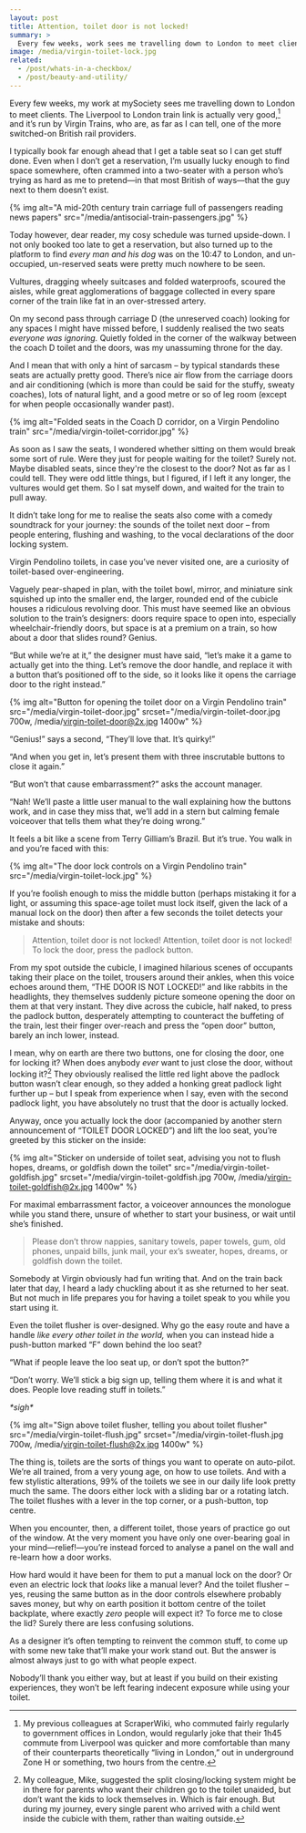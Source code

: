 ```yaml
---
layout: post
title: Attention, toilet door is not locked!
summary: >
  Every few weeks, work sees me travelling down to London to meet clients. This week my cosy schedule was turned upside-down, and I discovered the weird world of Virgin Pendolino toilets.
image: /media/virgin-toilet-lock.jpg
related:
  - /post/whats-in-a-checkbox/
  - /post/beauty-and-utility/
---
```


Every few weeks, my work at mySociety sees me travelling down to London to meet clients. The Liverpool to London train link is actually very good,[^1] and it’s run by Virgin Trains, who are, as far as I can tell, one of the more switched-on British rail providers.

I typically book far enough ahead that I get a table seat so I can get stuff done. Even when I don’t get a reservation, I’m usually lucky enough to find space somewhere, often crammed into a two-seater with a person who’s trying as hard as me to pretend—in that most British of ways—that the guy next to them doesn’t exist.

{% img alt="A mid-20th century train carriage full of passengers reading news papers" src="/media/antisocial-train-passengers.jpg" %}

Today however, dear reader, my cosy schedule was turned upside-down. I not only booked too late to get a reservation, but also turned up to the platform to find *every man and his dog* was on the 10:47 to London, and un-occupied, un-reserved seats were pretty much nowhere to be seen.

Vultures, dragging wheely suitcases and folded waterproofs, scoured the aisles, while great agglomerations of baggage collected in every spare corner of the train like fat in an over-stressed artery.

On my second pass through carriage D (the unreserved coach) looking for any spaces I might have missed before, I suddenly realised the two seats *everyone was ignoring.* Quietly folded in the corner of the walkway between the coach D toilet and the doors, was my unassuming throne for the day.

And I mean that with only a hint of sarcasm – by typical standards these seats are actually pretty good. There’s nice air flow from the carriage doors and air conditioning (which is more than could be said for the stuffy, sweaty coaches), lots of natural light, and a good metre or so of leg room (except for when people occasionally wander past).

{% img alt="Folded seats in the Coach D corridor, on a Virgin Pendolino train" src="/media/virgin-toilet-corridor.jpg" %}

As soon as I saw the seats, I wondered whether sitting on them would break some sort of rule. Were they just for people waiting for the toilet? Surely not. Maybe disabled seats, since they're the closest to the door? Not as far as I could tell. They were odd little things, but I figured, if I left it any longer, the vultures would get them. So I sat myself down, and waited for the train to pull away.

It didn’t take long for me to realise the seats also come with a comedy soundtrack for your journey: the sounds of the toilet next door – from people entering, flushing and washing, to the vocal declarations of the door locking system.

Virgin Pendolino toilets, in case you’ve never visited one, are a curiosity of toilet-based over-engineering.

Vaguely pear-shaped in plan, with the toilet bowl, mirror, and miniature sink squished up into the smaller end, the larger, rounded end of the cubicle houses a ridiculous revolving door. This must have seemed like an obvious solution to the train’s designers: doors require space to open into, especially wheelchair-friendly doors, but space is at a premium on a train, so how about a door that slides round? Genius.

“But while we’re at it,” the designer must have said, “let’s make it a game to actually get into the thing. Let’s remove the door handle, and replace it with a button that’s positioned off to the side, so it looks like it opens the carriage door to the right instead.”

{% img alt="Button for opening the toilet door on a Virgin Pendolino train" src="/media/virgin-toilet-door.jpg" srcset="/media/virgin-toilet-door.jpg 700w, /media/virgin-toilet-door@2x.jpg 1400w" %}

“Genius!” says a second, “They’ll love that. It’s quirky!”

“And when you get in, let’s present them with three inscrutable buttons to close it again.”

“But won’t that cause embarrassment?” asks the account manager.

“Nah! We’ll paste a little user manual to the wall explaining how the buttons work, and in case they miss that, we’ll add in a stern but calming female voiceover that tells them what they’re doing wrong.”

It feels a bit like a scene from Terry Gilliam’s Brazil. But it’s true. You walk in and you’re faced with this:

{% img alt="The door lock controls on a Virgin Pendolino train" src="/media/virgin-toilet-lock.jpg" %}

If you’re foolish enough to miss the middle button (perhaps mistaking it for a light, or assuming this space-age toilet must lock itself, given the lack of a manual lock on the door) then after a few seconds the toilet detects your mistake and shouts:

> Attention, toilet door is not locked! Attention, toilet door is not locked! To lock the door, press the padlock button.

From my spot outside the cubicle, I imagined hilarious scenes of occupants taking their place on the toilet, trousers around their ankles, when this voice echoes around them, “THE DOOR IS NOT LOCKED!” and like rabbits in the headlights, they themselves suddenly picture someone opening the door on them at that very instant. They dive across the cubicle, half naked, to press the padlock button, desperately attempting to counteract the buffeting of the train, lest their finger over-reach and press the “open door” button, barely an inch lower, instead.

I mean, why on earth are there two buttons, one for closing the door, one for locking it? When does anybody *ever* want to just close the door, without locking it?[^2] They obviously realised the little red light above the padlock button wasn’t clear enough, so they added a honking great padlock light further up – but I speak from experience when I say, even with the second padlock light, you have absolutely no trust that the door is actually locked.

Anyway, once you actually lock the door (accompanied by another stern announcement of “TOILET DOOR LOCKED”) and lift the loo seat, you’re greeted by this sticker on the inside:

{% img alt="Sticker on underside of toilet seat, advising you not to flush hopes, dreams, or goldfish down the toilet" src="/media/virgin-toilet-goldfish.jpg" srcset="/media/virgin-toilet-goldfish.jpg 700w, /media/virgin-toilet-goldfish@2x.jpg 1400w" %}

For maximal embarrassment factor, a voiceover announces the monologue while you stand there, unsure of whether to start your business, or wait until she’s finished.

> Please don’t throw nappies, sanitary towels, paper towels, gum, old phones, unpaid bills, junk mail, your ex’s sweater, hopes, dreams, or goldfish down the toilet.

Somebody at Virgin obviously had fun writing that. And on the train back later that day, I heard a lady chuckling about it as she returned to her seat. But not much in life prepares you for having a toilet speak to you while you start using it.

Even the toilet flusher is over-designed. Why go the easy route and have a handle *like every other toilet in the world,* when you can instead hide a push-button marked “F” down behind the loo seat?

“What if people leave the loo seat up, or don’t spot the button?”

“Don’t worry. We’ll stick a big sign up, telling them where it is and what it does. People love reading stuff in toilets.”

*\*sigh\**

{% img alt="Sign above toilet flusher, telling you about toilet flusher" src="/media/virgin-toilet-flush.jpg" srcset="/media/virgin-toilet-flush.jpg 700w, /media/virgin-toilet-flush@2x.jpg 1400w" %}

The thing is, toilets are the sorts of things you want to operate on auto-pilot. We’re all trained, from a very young age, on how to use toilets. And with a few stylistic alterations, 99% of the toilets we see in our daily life look pretty much the same. The doors either lock with a sliding bar or a rotating latch. The toilet flushes with a lever in the top corner, or a push-button, top centre.

When you encounter, then, a different toilet, those years of practice go out of the window. At the very moment you have only one over-bearing goal in your mind—relief!—you’re instead forced to analyse a panel on the wall and re-learn how a door works.

How hard would it have been for them to put a manual lock on the door? Or even an electric lock that *looks* like a manual lever? And the toilet flusher – yes, reusing the same button as in the door controls elsewhere probably saves money, but why on earth position it bottom centre of the toilet backplate, where exactly *zero* people will expect it? To force me to close the lid? Surely there are less confusing solutions.

As a designer it’s often tempting to reinvent the common stuff, to come up with some new take that’ll make your work stand out. But the answer is almost always just to go with what people expect.

Nobody’ll thank you either way, but at least if you build on their existing experiences, they won’t be left fearing indecent exposure while using your toilet.


[^1]: My previous colleagues at ScraperWiki, who commuted fairly regularly to government offices in London, would regularly joke that their 1h45 commute from Liverpool was quicker and more comfortable than many of their counterparts theoretically “living in London,” out in underground Zone H or something, two hours from the centre.

[^2]: My colleague, Mike, suggested the split closing/locking system might be in there for parents who want their children go to the toilet unaided, but don’t want the kids to lock themselves in. Which is fair enough. But during my journey, every single parent who arrived with a child went inside the cubicle with them, rather than waiting outside.
